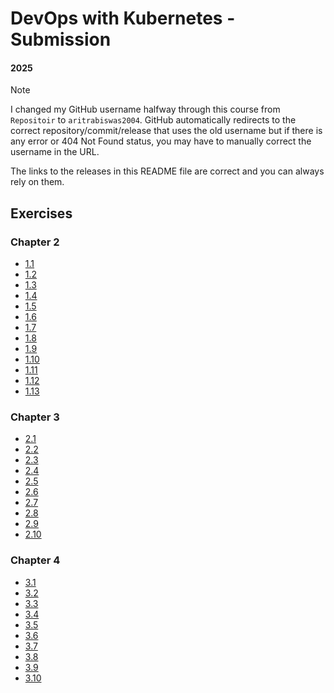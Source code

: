 # DevOps with Kubernetes - Submission

#### 2025

> [!NOTE]
> I changed my GitHub username halfway through this course from `Repositoir` to `aritrabiswas2004`. GitHub automatically redirects to the correct repository/commit/release
> that uses the old username but
> if there is any error or 404 Not Found status, you may have to manually correct the username in the URL.
>
> The links to the releases in this README file are correct and you can always rely on them.

## Exercises

### Chapter 2

- [1.1](https://github.com/aritrabiswas2004/devops-with-kubernetes/tree/1.1/log-output)
- [1.2](https://github.com/aritrabiswas2004/devops-with-kubernetes/tree/1.2/the-project)
- [1.3](https://github.com/aritrabiswas2004/devops-with-kubernetes/tree/1.3/log-output)
- [1.4](https://github.com/aritrabiswas2004/devops-with-kubernetes/tree/1.4/the-project)
- [1.5](https://github.com/aritrabiswas2004/devops-with-kubernetes/tree/1.5/the-project)
- [1.6](https://github.com/aritrabiswas2004/devops-with-kubernetes/tree/1.6/the-project)
- [1.7](https://github.com/aritrabiswas2004/devops-with-kubernetes/tree/1.7/log-output)
- [1.8](https://github.com/aritrabiswas2004/devops-with-kubernetes/tree/1.8/the-project)
- [1.9](https://github.com/aritrabiswas2004/devops-with-kubernetes/tree/1.9/ping-pong)
- [1.10](https://github.com/aritrabiswas2004/devops-with-kubernetes/tree/1.10/log-output)
- [1.11](https://github.com/aritrabiswas2004/devops-with-kubernetes/tree/1.11/ping-pong)
- [1.12](https://github.com/aritrabiswas2004/devops-with-kubernetes/tree/1.12/the-project)
- [1.13](https://github.com/aritrabiswas2004/devops-with-kubernetes/tree/1.13/the-project)

### Chapter 3

- [2.1](https://github.com/aritrabiswas2004/devops-with-kubernetes/tree/2.1/ping-pong)
- [2.2](https://github.com/aritrabiswas2004/devops-with-kubernetes/tree/2.2/the-project)
- [2.3](https://github.com/aritrabiswas2004/devops-with-kubernetes/tree/2.3/log-output)
- [2.4](https://github.com/aritrabiswas2004/devops-with-kubernetes/tree/2.4/the-project)
- [2.5](https://github.com/aritrabiswas2004/devops-with-kubernetes/tree/2.5/log-output)
- [2.6](https://github.com/aritrabiswas2004/devops-with-kubernetes/tree/2.6/the-project)
- [2.7](https://github.com/aritrabiswas2004/devops-with-kubernetes/tree/2.7/ping-pong)
- [2.8](https://github.com/aritrabiswas2004/devops-with-kubernetes/tree/2.8/the-project)
- [2.9](https://github.com/aritrabiswas2004/devops-with-kubernetes/tree/2.9/the-project)
- [2.10](https://github.com/aritrabiswas2004/devops-with-kubernetes/tree/2.10/the-project)

### Chapter 4

- [3.1](https://github.com/aritrabiswas2004/devops-with-kubernetes/tree/3.1/ping-pong)
- [3.2](https://github.com/aritrabiswas2004/devops-with-kubernetes/tree/3.2/log-output)
- [3.3](https://github.com/aritrabiswas2004/devops-with-kubernetes/tree/3.3/log-output)
- [3.4](https://github.com/aritrabiswas2004/devops-with-kubernetes/tree/3.4/ping-pong)
- [3.5](https://github.com/aritrabiswas2004/devops-with-kubernetes/tree/3.5/the-project)
- [3.6](https://github.com/aritrabiswas2004/mooc-the-project/tree/3.6)
- [3.7](https://github.com/aritrabiswas2004/mooc-the-project/tree/3.7)
- [3.8](https://github.com/aritrabiswas2004/mooc-the-project/tree/3.8)
- [3.9](https://github.com/aritrabiswas2004/mooc-the-project/tree/3.9)
- [3.10](https://github.com/aritrabiswas2004/mooc-the-project/tree/3.10)
